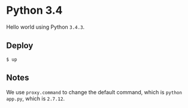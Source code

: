 
# Python 3.4

Hello world using Python `3.4.3`.

## Deploy

```
$ up
```

## Notes

We use `proxy.command` to change the default command, which is `python app.py`, which is `2.7.12`.
